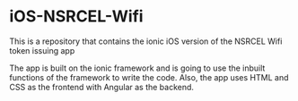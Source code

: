 # iOS-NSRCEL-Wifi
This is a repository that contains the ionic iOS version of the NSRCEL Wifi token issuing app


The app is built on the ionic framework and is going to use the inbuilt functions of the framework to write the code.
Also, the app uses HTML and CSS as the frontend with Angular as the backend.
